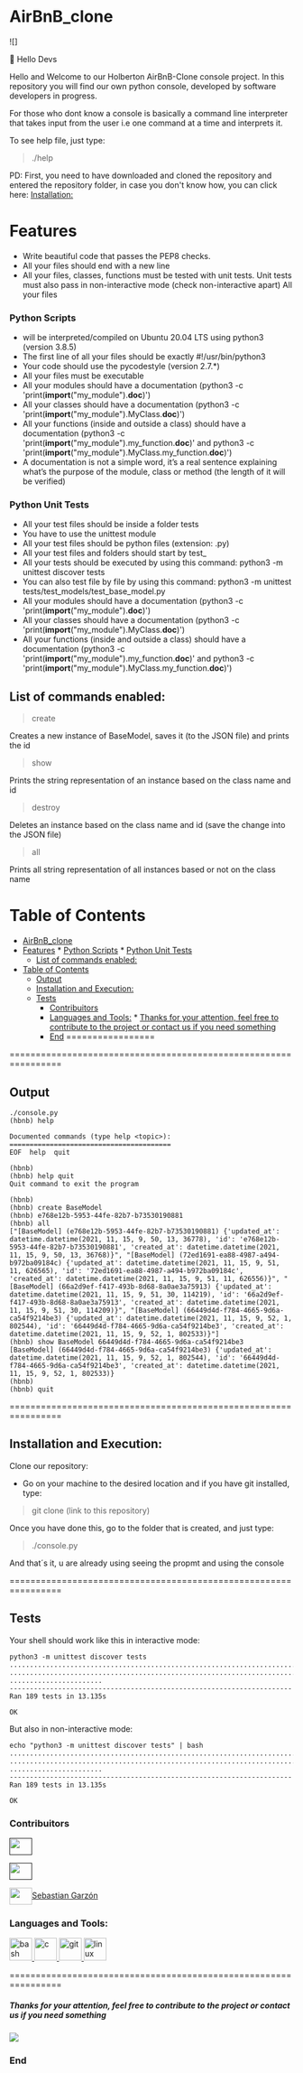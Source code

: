 # AirBnB_clone

![]

👋 Hello Devs

Hello and Welcome to our Holberton AirBnB-Clone console project.
In this repository you will find our own python console, developed by software developers in progress.

For those who dont know a console is basically a command line interpreter that takes input from the user i.e one command at a time and interprets it.

To see help file, just type:

> ./help

PD: First, you need to have downloaded and cloned the repository and entered the repository folder, in case you don't know how, you can click here: [Installation:](#installation)

# Features

- Write beautiful code that passes the PEP8 checks.
- All your files should end with a new line
- All your files, classes, functions must be tested with unit tests. Unit tests must also pass in non-interactive mode (check non-interactive apart)    All your files   
### Python Scripts 
- will be interpreted/compiled on Ubuntu 20.04 LTS using python3 (version 3.8.5)
- The first line of all your files should be exactly #!/usr/bin/python3
- Your code should use the pycodestyle (version 2.7.*)
- All your files must be executable
- All your modules should have a documentation (python3 -c 'print(__import__("my_module").__doc__)')
- All your classes should have a documentation (python3 -c 'print(__import__("my_module").MyClass.__doc__)')
- All your functions (inside and outside a class) should have a documentation (python3 -c 'print(__import__("my_module").my_function.__doc__)' and python3 -c 'print(__import__("my_module").MyClass.my_function.__doc__)')
- A documentation is not a simple word, it’s a real sentence explaining what’s the purpose of the module, class or method (the length of it will be verified)

### Python Unit Tests
- All your test files should be inside a folder tests
- You have to use the unittest module
- All your test files should be python files (extension: .py)
- All your test files and folders should start by test_
- All your tests should be executed by using this command: python3 -m unittest discover tests
- You can also test file by file by using this command: python3 -m unittest tests/test_models/test_base_model.py
- All your modules should have a documentation (python3 -c 'print(__import__("my_module").__doc__)')
- All your classes should have a documentation (python3 -c 'print(__import__("my_module").MyClass.__doc__)')
- All your functions (inside and outside a class) should have a documentation (python3 -c 'print(__import__("my_module").my_function.__doc__)' and python3 -c 'print(__import__("my_module").MyClass.my_function.__doc__)')

## List of commands enabled:

> create

Creates a new instance of BaseModel, saves it (to the JSON file) and prints the id

> show

Prints the string representation of an instance based on the class name and id

> destroy

Deletes an instance based on the class name and id (save the change into the JSON file)

> all

Prints all string representation of all instances based or not on the class name




Table of Contents
=================

* [AirBnB_clone](#airbnb_clone)
* [Features](#features)
      * [Python Scripts](#python-scripts)
      * [Python Unit Tests](#python-unit-tests)
   * [List of commands enabled:](#list-of-commands-enabled)
* [Table of Contents](#table-of-contents)
   * [Output](#output)
   * [Installation and Execution:](#installation-and-execution)
   * [Tests](#tests)
      * [Contribuitors](#contribuitors)
      * [Languages and Tools:](#languages-and-tools)
            * [Thanks for your attention, feel free to contribute to the project or contact us if you need something](#thanks-for-your-attention-feel-free-to-contribute-to-the-project-or-contact-us-if-you-need-something)
      * [End](#end)
=================

================================================================
## Output

```
./console.py
(hbnb) help

Documented commands (type help <topic>):
========================================
EOF  help  quit

(hbnb) 
(hbnb) help quit
Quit command to exit the program

(hbnb) 
(hbnb) create BaseModel
(hbnb) e768e12b-5953-44fe-82b7-b73530190881
(hbnb) all
["[BaseModel] (e768e12b-5953-44fe-82b7-b73530190881) {'updated_at': datetime.datetime(2021, 11, 15, 9, 50, 13, 36778), 'id': 'e768e12b-5953-44fe-82b7-b73530190881', 'created_at': datetime.datetime(2021, 11, 15, 9, 50, 13, 36768)}", "[BaseModel] (72ed1691-ea88-4987-a494-b972ba09184c) {'updated_at': datetime.datetime(2021, 11, 15, 9, 51, 11, 626565), 'id': '72ed1691-ea88-4987-a494-b972ba09184c', 'created_at': datetime.datetime(2021, 11, 15, 9, 51, 11, 626556)}", "[BaseModel] (66a2d9ef-f417-493b-8d68-8a0ae3a75913) {'updated_at': datetime.datetime(2021, 11, 15, 9, 51, 30, 114219), 'id': '66a2d9ef-f417-493b-8d68-8a0ae3a75913', 'created_at': datetime.datetime(2021, 11, 15, 9, 51, 30, 114209)}", "[BaseModel] (66449d4d-f784-4665-9d6a-ca54f9214be3) {'updated_at': datetime.datetime(2021, 11, 15, 9, 52, 1, 802544), 'id': '66449d4d-f784-4665-9d6a-ca54f9214be3', 'created_at': datetime.datetime(2021, 11, 15, 9, 52, 1, 802533)}"]
(hbnb) show BaseModel 66449d4d-f784-4665-9d6a-ca54f9214be3
[BaseModel] (66449d4d-f784-4665-9d6a-ca54f9214be3) {'updated_at': datetime.datetime(2021, 11, 15, 9, 52, 1, 802544), 'id': '66449d4d-f784-4665-9d6a-ca54f9214be3', 'created_at': datetime.datetime(2021, 11, 15, 9, 52, 1, 802533)}
(hbnb)
(hbnb) quit
```


================================================================
## Installation and Execution:

Clone our repository:

- Go on your machine to the desired location and if you have git installed, type:

> git clone (link to this repository)

Once you have done this, go to the folder that is created, and just type:

> ./console.py

And that´s it, u are already using seeing the propmt and using the console

================================================================
## Tests

Your shell should work like this in interactive mode:

```  
python3 -m unittest discover tests
...................................................................................
...................................................................................
.......................
----------------------------------------------------------------------
Ran 189 tests in 13.135s

OK
```
  
But also in non-interactive mode:

```
echo "python3 -m unittest discover tests" | bash
...................................................................................
...................................................................................
.......................
----------------------------------------------------------------------
Ran 189 tests in 13.135s

OK
```
<h3 align="left">Contribuitors</h3>
<p align="left">
<a href="" target="blank"><img align="center" src="https://raw.githubusercontent.com/rahuldkjain/github-profile-readme-generator/master/src/images/icons/Social/twitter.svg" alt="" height="30" width="40" /></a>
</p>
<p align="left">
<a href="" target="blank"><img align="center" src="https://raw.githubusercontent.com/rahuldkjain/github-profile-readme-generator/master/src/images/icons/Social/twitter.svg" alt="" height="30" width="40" /></a>
</p>
<p align="left">
<a href="https://twitter.com/@ele5438" target="blank"><img align="center" src="https://raw.githubusercontent.com/rahuldkjain/github-profile-readme-generator/master/src/images/icons/Social/twitter.svg" alt="" height="30" width="40" />Sebastian Garzón</a>
</p>

<h3 align="left">Languages and Tools:</h3>
<p align="left"> <a href="https://www.gnu.org/software/bash/" target="_blank"> <img src="https://www.vectorlogo.zone/logos/gnu_bash/gnu_bash-icon.svg" alt="bash" width="40" height="40"/> </a> <a href="https://www.cprogramming.com/" target="_blank"> <img src="https://raw.githubusercontent.com/devicons/devicon/master/icons/c/c-original.svg" alt="c" width="40" height="40"/> </a> <a href="https://git-scm.com/" target="_blank"> <img src="https://www.vectorlogo.zone/logos/git-scm/git-scm-icon.svg" alt="git" width="40" height="40"/> </a> <a href="https://www.linux.org/" target="_blank"> <img src="https://raw.githubusercontent.com/devicons/devicon/master/icons/linux/linux-original.svg" alt="linux" width="40" height="40"/> </a> </p>


================================================================
##### Thanks for your attention, feel free to contribute to the project or contact us if you need something

![](https://github.com/Ele4327/printf/blob/main/img/holb_logo.png)

### End
